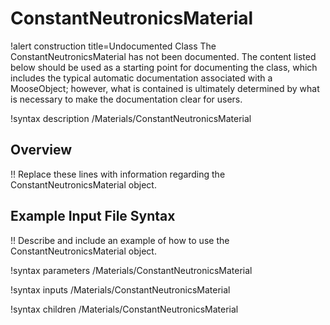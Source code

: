 # ConstantNeutronicsMaterial

!alert construction title=Undocumented Class
The ConstantNeutronicsMaterial has not been documented. The content listed below should be used as a starting point for
documenting the class, which includes the typical automatic documentation associated with a
MooseObject; however, what is contained is ultimately determined by what is necessary to make the
documentation clear for users.

!syntax description /Materials/ConstantNeutronicsMaterial

## Overview

!! Replace these lines with information regarding the ConstantNeutronicsMaterial object.

## Example Input File Syntax

!! Describe and include an example of how to use the ConstantNeutronicsMaterial object.

!syntax parameters /Materials/ConstantNeutronicsMaterial

!syntax inputs /Materials/ConstantNeutronicsMaterial

!syntax children /Materials/ConstantNeutronicsMaterial
